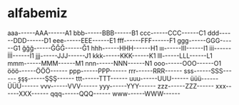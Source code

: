 # alfabemiz
aaa------AAA------A1
bbb------BBB------B1
ccc------CCC------C1
ddd------DDD------D1
eee------EEE------E1
fff------FFF------F1
ggg------GGG------G1
ğğğ------ĞĞĞ------Ğ1
hhh------HHH------H1
ııı------III------I1
iii------İİİ------İ1
jjj------JJJ------J1
kkk------KKK------K1
lll------LLL------L1
mmm------MMM------M1
nnn------NNN------N1
ooo------OOO------O1
ööö------ÖÖÖ------
ppp------PPP------
rrr------RRR------
sss------SSS------
şşş------ŞŞŞ------
ttt------TTT------
uuu------UUU------
üüü------ÜÜÜ------
vvv------VVV------
yyy------YYY------
zzz------ZZZ------
xxx------XXX------
qqq------QQQ------
www------WWW------
